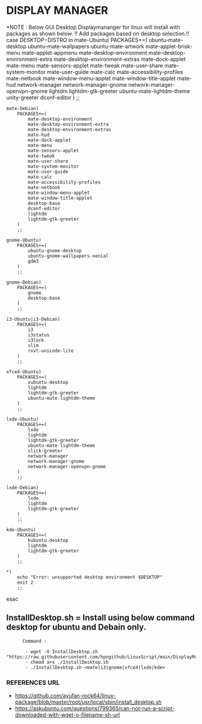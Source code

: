 # DISPLAY MANAGER
*NOTE : Below GUI Desktop Displaymananger for linux will install with packages as shown below. 
!! Add packages based on desktop selection.!!
case $DESKTOP-$DISTRO in
	mate-Ubuntu)
		PACKAGES+=(
			ubuntu-mate-desktop
			ubuntu-mate-wallpapers
			ubuntu-mate-artwork
			mate-applet-brisk-menu
			mate-applet-appmenu
			mate-desktop-environment
			mate-desktop-environment-extra
			mate-desktop-environment-extras
			mate-dock-applet
			mate-menu
			mate-sensors-applet
			mate-tweak
			mate-user-share
			mate-system-monitor
			mate-user-guide
			mate-calc
			mate-accessibility-profiles
			mate-netbook
			mate-window-menu-applet
			mate-window-title-applet
			mate-hud
			network-manager
			network-manager-gnome
			network-manager-openvpn-gnome
			lightdm
			lightdm-gtk-greeter
			ubuntu-mate-lightdm-theme
			unity-greeter
			dconf-editor
		)
		;;

	mate-Debian)
		PACKAGES+=(
			mate-desktop-environment
			mate-desktop-environment-extra
			mate-desktop-environment-extras
			mate-hud
			mate-dock-applet
			mate-menu
			mate-sensors-applet
			mate-tweak
			mate-user-share
			mate-system-monitor
			mate-user-guide
			mate-calc
			mate-accessibility-profiles
			mate-netbook
			mate-window-menu-applet
			mate-window-title-applet
			desktop-base
			dconf-editor
			lightdm
			lightdm-gtk-greeter
		)
		;;

	gnome-Ubuntu)
		PACKAGES+=(
			ubuntu-gnome-desktop
			ubuntu-gnome-wallpapers-xenial
			gdm3
		)
		;;

	gnome-Debian)
		PACKAGES+=(
			gnome
			desktop-base
		)
		;;

	i3-Ubuntu|i3-Debian)
		PACKAGES+=(
			i3
			i3status
			i3lock
			slim
			rxvt-unicode-lite
		)
		;;

	xfce4-Ubuntu)
		PACKAGES+=(
			xubuntu-desktop
			lightdm
			lightdm-gtk-greeter
			ubuntu-mate-lightdm-theme
		)
		;;

	lxde-Ubuntu)
		PACKAGES+=(
			lxde
			lightdm
			lightdm-gtk-greeter
			ubuntu-mate-lightdm-theme
			slick-greeter
			network-manager
			network-manager-gnome
			network-manager-openvpn-gnome
		)
		;;

	lxde-Debian)
		PACKAGES+=(
			lxde
			lightdm
			lightdm-gtk-greeter
		)
		;;

	kde-Ubuntu)
		PACKAGES+=(
			kubuntu-desktop
			lightdm
			lightdm-gtk-greeter
		)
		;;

	*)
		echo "Error: unsupported desktop environment $DESKTOP"
		exit 2
		;;
esac

## InstallDesktop.sh = Install using below command desktop for ubuntu and Debain only.

          Command :
           
           - wget -O InstallDesktop.sh "https://raw.githubusercontent.com/hpngithub/LinuxScript/main/DisplayManager/InstallDesktop.sh" 
           - chmod a+x ./InstallDesktop.sh
           - ./InstallDesktop.sh <mate|i3|gnome|xfce4|lxde|kde>

### REFERENCES URL
- https://github.com/ayufan-rock64/linux-package/blob/master/root/usr/local/sbin/install_desktop.sh
- https://askubuntu.com/questions/799365/can-not-run-a-script-downloaded-with-wget-o-filename-sh-url
